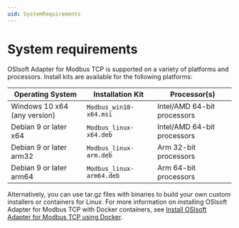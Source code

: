 ```yaml
---
uid: SystemRequirements
---
```


# System requirements

OSIsoft Adapter for Modbus TCP is supported on a variety of platforms and processors. Install kits are available for the following platforms:

| Operating System | Installation Kit | Processor(s) |
|-------------------|----------------------------------|-------------|
| Windows 10 x64 (any version)| `Modbus_win10-x64.msi`     | Intel/AMD 64-bit processors |
| Debian 9 or later x64 | `Modbus_linux-x64.deb`     | Intel/AMD 64-bit processors |
| Debian 9 or later arm32 | `Modbus_linux-arm.deb`  | Arm 32-bit processors |
| Debian 9 or later arm64 | `Modbus_linux-arm64.deb`  | Arm 64-bit processors |

Alternatively, you can use tar.gz files with binaries to build your own custom installers or containers for Linux. For more information on installing OSIsoft Adapter for Modbus TCP with Docker containers, see [Install OSIsoft Adapter for Modbus TCP using Docker](xref:InstallOSIsoftAdapterForModbusTCPUsingDocker).
